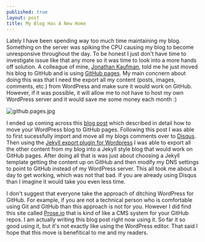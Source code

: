 ```yaml
---
published: true
layout: post
title: My Blog Has A New Home
---
```



Lately I have been spending way too much time maintaining my blog.  Something on the server was spiking the CPU causing my blog to become unresponsive throughout the day.  To be honest I just don't have time to investigate issue like that any more so it was time to look into a more hands off solution.  A colleague of mine, [Jonathan Kaufman](http://jkaufman.io/), told me he just moved his blog to GitHub and is using [GitHub pages](https://pages.github.com/).  My main concnern about doing this was that I need the export all my content (posts, images, comments, etc.) from WordPress and make sure it would work on GitHub.  However, if it was possible, it will allow me to not have to host my own WordPress server and it would save me some money each month :) 

![github.pages.jpg]({{site.baseurl}}/_posts/github.pages.jpg)


I ended up coming across this [blog post](http://www.girliemac.com/blog/2013/12/27/wordpress-to-jekyll/) which described in detail how to move your WordPress blog to GitHub pages.  Following this post I was able to first sucessfully import and move all my blogs comments over to [Disqus](https://disqus.com/).  Then using the [Jekyll export plugin for Wordpress](https://github.com/benbalter/wordpress-to-jekyll-exporter) I was able to export all the other content from my blog into a Jekyll style blog that would work on GitHub pages.  After doing all that is was just about choosing a Jekyll template getting the content up on GitHub and then modify my DNS settings to point to GitHub instead of my WordPress server.  This all took me about a day to get working, which was not that bad.  If you are already using Disqus than I imagine it would take you even less time.

I don't suggest that everyone take the approach of ditching WordPress for GitHub.  For example, if you are not a technical person who is comfortable using Git and GitHub than this approach is not for you.  However I did find this site called [Prose.io](http://prose.io/) that is kind of like a CMS system for your GitHub repos.  I am actually writing this blog post right now using it.  So far it so good using it, but it's not exactly like using the WordPress editor.  That said I hope that this move is benefitical to me and my readers.
